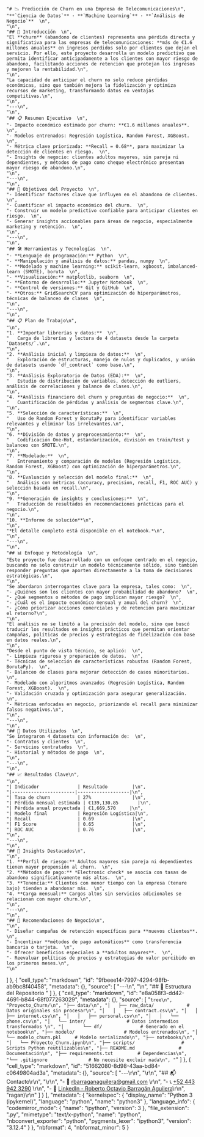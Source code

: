     "# 📉 Predicción de Churn en una Empresa de Telecomunicaciones\n",
    "**`Ciencia de Datos`** · **`Machine Learning`** · **`Análisis de Negocio`**  \n",
    "\n",
    "## 🚀 Introducción  \n",
    "El **churn** (abandono de clientes) representa una pérdida directa y significativa para las empresas de telecomunicaciones: **más de €1.6 millones anuales** en ingresos perdidos solo por clientes que dejan el servicio. Por ello, este proyecto desarrolla un modelo predictivo que permita identificar anticipadamente a los clientes con mayor riesgo de abandono, facilitando acciones de retención que protejan los ingresos y mejoren la rentabilidad.\n",
    "\n",
    "La capacidad de anticipar el churn no solo reduce pérdidas económicas, sino que también mejora la fidelización y optimiza recursos de marketing, transformando datos en ventajas competitivas.\n",
    "\n",
    "---\n",
    "\n",
    "## 📋 Resumen Ejecutivo  \n",
    "- Impacto económico estimado por churn: **€1.6 millones anuales**.  \n",
    "- Modelos entrenados: Regresión Logística, Random Forest, XGBoost.  \n",
    "- Métrica clave priorizada: **Recall = 0.68**, para maximizar la detección de clientes en riesgo.  \n",
    "- Insights de negocio: clientes adultos mayores, sin pareja ni dependientes, y métodos de pago como cheque electrónico presentan mayor riesgo de abandono.\n",
    "\n",
    "---\n",
    "\n",
    "## 🎯 Objetivos del Proyecto  \n",
    "- Identificar factores clave que influyen en el abandono de clientes.  \n",
    "- Cuantificar el impacto económico del churn.  \n",
    "- Construir un modelo predictivo confiable para anticipar clientes en riesgo.  \n",
    "- Generar insights accionables para áreas de negocio, especialmente marketing y retención.  \n",
    "\n",
    "---\n",
    "\n",
    "## 🛠️ Herramientas y Tecnologías  \n",
    "- **Lenguaje de programación:** Python  \n",
    "- **Manipulación y análisis de datos:** pandas, numpy  \n",
    "- **Modelado y machine learning:** scikit-learn, xgboost, imbalanced-learn (SMOTE), boruta  \n",
    "- **Visualización:** matplotlib, seaborn  \n",
    "- **Entorno de desarrollo:** Jupyter Notebook  \n",
    "- **Control de versiones:** Git y GitHub  \n",
    "- **Otros:** GridSearchCV para optimización de hiperparámetros, técnicas de balanceo de clases  \n",
    "\n",
    "---\n",
    "\n",
    "## 📋 Plan de Trabajo\n",
    "\n",
    "1. **Importar librerías y datos:**  \n",
    "   Carga de librerías y lectura de 4 datasets desde la carpeta `Datasets/`.\n",
    "\n",
    "2. **Análisis inicial y limpieza de datos:**  \n",
    "   Exploración de estructuras, manejo de nulos y duplicados, y unión de datasets usando `df_contract` como base.\n",
    "\n",
    "3. **Análisis Exploratorio de Datos (EDA):**  \n",
    "   Estudio de distribución de variables, detección de outliers, análisis de correlaciones y balance de clases.\n",
    "\n",
    "4. **Análisis financiero del churn y preguntas de negocio:**  \n",
    "   Cuantificación de pérdidas y análisis de segmentos clave.\n",
    "\n",
    "5. **Selección de características:**  \n",
    "   Uso de Random Forest y BorutaPy para identificar variables relevantes y eliminar las irrelevantes.\n",
    "\n",
    "6. **División de datos y preprocesamiento:**  \n",
    "   Codificación One-Hot, estandarización, división en train/test y balanceo con SMOTE.\n",
    "\n",
    "7. **Modelado:**  \n",
    "   Entrenamiento y comparación de modelos (Regresión Logística, Random Forest, XGBoost) con optimización de hiperparámetros.\n",
    "\n",
    "8. **Evaluación y selección del modelo final:**  \n",
    "   Análisis con métricas (accuracy, precision, recall, F1, ROC AUC) y selección basada en recall.\n",
    "\n",
    "9. **Generación de insights y conclusiones:**  \n",
    "   Traducción de resultados en recomendaciones prácticas para el negocio.\n",
    "\n",
    "10. **Informe de solución**\n",
    "\n",
    "*El detalle completo está disponible en el notebook.*\n",
    "\n",
    "---\n",
    "\n",
    "## 📊 Enfoque y Metodología  \n",
    "Este proyecto fue desarrollado con un enfoque centrado en el negocio, buscando no solo construir un modelo técnicamente sólido, sino también responder preguntas que aporten directamente a la toma de decisiones estratégicas.\n",
    "\n",
    "Se abordaron interrogantes clave para la empresa, tales como:  \n",
    "- ¿Quiénes son los clientes con mayor probabilidad de abandono?  \n",
    "- ¿Qué segmentos o métodos de pago implican mayor riesgo?  \n",
    "- ¿Cuál es el impacto económico mensual y anual del churn?  \n",
    "- ¿Cómo priorizar acciones comerciales y de retención para maximizar el retorno?\n",
    "\n",
    "El análisis no se limitó a la precisión del modelo, sino que buscó traducir los resultados en insights prácticos que permitan orientar campañas, políticas de precios y estrategias de fidelización con base en datos reales.\n",
    "\n",
    "Desde el punto de vista técnico, se aplicó:  \n",
    "- Limpieza rigurosa y preparación de datos.  \n",
    "- Técnicas de selección de características robustas (Random Forest, BorutaPy).  \n",
    "- Balanceo de clases para mejorar detección de casos minoritarios.  \n",
    "- Modelado con algoritmos avanzados (Regresión Logística, Random Forest, XGBoost).  \n",
    "- Validación cruzada y optimización para asegurar generalización.  \n",
    "- Métricas enfocadas en negocio, priorizando el recall para minimizar falsos negativos.\n",
    "\n",
    "---\n",
    "\n",
    "## 🧩 Datos Utilizados  \n",
    "Se integraron 4 datasets con información de:  \n",
    "- Contratos y clientes  \n",
    "- Servicios contratados  \n",
    "- Historial y métodos de pago  \n",
    "\n",
    "---\n",
    "\n",
    "## 📈 Resultados Clave\n",
    "\n",
    "| Indicador              | Resultado         |\n",
    "|-----------------------|-------------------|\n",
    "| Tasa de churn          | 27%               |\n",
    "| Pérdida mensual estimada | €139,130.85       |\n",
    "| Pérdida anual proyectada | €1,669,570     |\n",
    "| Modelo final           | Regresión Logística|\n",
    "| Recall                 | 0.69              |\n",
    "| F1 Score               | 0.65              |\n",
    "| ROC AUC                | 0.76              |\n",
    "\n",
    "---\n",
    "\n",
    "## 🧠 Insights Destacados\n",
    "\n",
    "1. **Perfil de riesgo:** Adultos mayores sin pareja ni dependientes tienen mayor propensión al churn.  \n",
    "2. **Métodos de pago:** *Electronic check* se asocia con tasas de abandono significativamente más altas.  \n",
    "3. **Tenencia:** Clientes con menor tiempo con la empresa (tenure bajo) tienden a abandonar más.  \n",
    "4. **Carga mensual:** Cargos altos sin servicios adicionales se relacionan con mayor churn.\n",
    "\n",
    "---\n",
    "\n",
    "## 💼 Recomendaciones de Negocio\n",
    "\n",
    "- Diseñar campañas de retención específicas para **nuevos clientes**.  \n",
    "- Incentivar **métodos de pago automáticos** como transferencia bancaria o tarjeta.  \n",
    "- Ofrecer beneficios especiales a **adultos mayores**.  \n",
    "- Reevaluar políticas de precios y estrategias de valor percibido en los primeros meses.\n",
    "\n"
   ]
  },
  {
   "cell_type": "markdown",
   "id": "9fbeee14-7997-4294-98fb-ab9bc8f40458",
   "metadata": {},
   "source": [
    "---\n",
    "\n",
    "## 📁 Estructura del Repositorio  "
   ]
  },
  {
   "cell_type": "markdown",
   "id": "e8a058f3-dd42-4691-b844-68f077263029",
   "metadata": {},
   "source": [
    "```tree\n",
    "Proyecto_Churn/\n",
    "├── data/\n",
    "│   ├── raw_data/            # Datos originales sin procesar\n",
    "│   │   ├── contract.csv\n",
    "│   │   ├── internet.csv\n",
    "│   │   ├── personal.csv\n",
    "│   │   └── phone.csv\n",
    "│   └── inter/               # Datos intermedios transformados \n",
    "│       └── df/              # Generado en el notebook\n",
    "├── modelo/                  # Modelos entrenados\n",
    "│   └── modelo_churn.pkl     # Modelo serializado\n",
    "├── notebooks/\n",
    "│   └── Proyecto_Churn.ipynb\n",
    "├── scripts/                 # Scripts Python reutilizables\n",
    "├── README.md                # Documentación\n",
    "├── requirements.txt         # Dependencias\n",
    "└── .gitignore               # No necesite excluir nada\n",
    "```"
   ]
  },
  {
   "cell_type": "markdown",
   "id": "51662080-8d98-43aa-bd84-c0649804ad3a",
   "metadata": {},
   "source": [
    "---\r\n",
    "\r\n",
    "## 📬 Contacto\r\n",
    "\r\n",
    "- 📧 [rbarraganaguilera@gmail.com](mailto:rbarraganaguilera@gmail.com)  \r\n",
    "- 📞 [+52 443 942 3290](tel:+524439423290)  \r\n",
    "- 💼 [LinkedIn - Roberto Octavio Barragán Aguilera](https://www.linkedin.com/in/roberto-octavio-barragan-aguira/)\r\n",
    "ragan)\r\n"
   ]
  }
 ],
 "metadata": {
  "kernelspec": {
   "display_name": "Python 3 (ipykernel)",
   "language": "python",
   "name": "python3"
  },
  "language_info": {
   "codemirror_mode": {
    "name": "ipython",
    "version": 3
   },
   "file_extension": ".py",
   "mimetype": "text/x-python",
   "name": "python",
   "nbconvert_exporter": "python",
   "pygments_lexer": "ipython3",
   "version": "3.12.4"
  }
 },
 "nbformat": 4,
 "nbformat_minor": 5
}

